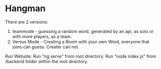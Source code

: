 # Hangman

There are 2 versions: 
1. teammode - guessing a random word, generated by an api, as solo or with more players, as a team. 
2. Versus Mode - Creating a Room with your own Word, everyone that joins can guess. Creater can not.

Run Website:
Run "ng serve" from root directory.
Run "node index.js" from /backend folder within the root directory.

